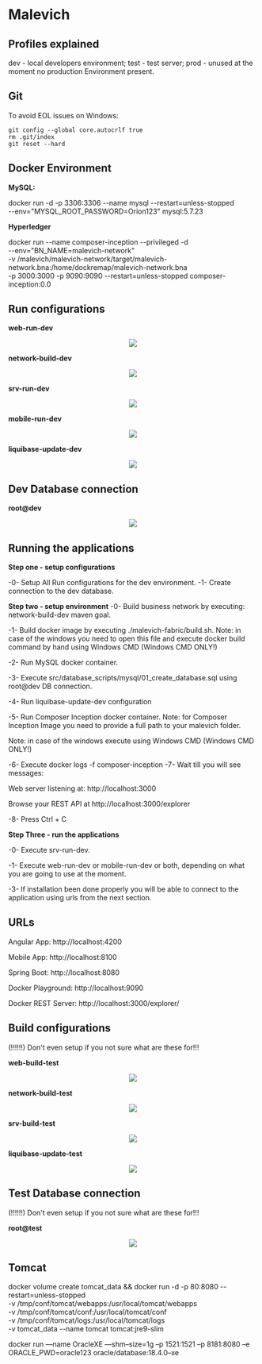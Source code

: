 # Malevich

## Profiles explained

dev - local developers environment;
test - test server;
prod - unused at the moment no production Environment present.

## Git

To avoid EOL issues on Windows:

```
git config --global core.autocrlf true
rm .git/index
git reset --hard
```

## Docker Environment

**MySQL:**

docker run -d -p 3306:3306 --name mysql --restart=unless-stopped \
--env="MYSQL_ROOT_PASSWORD=Orion123" mysql:5.7.23

**Hyperledger**

docker run --name composer-inception --privileged -d \
--env="BN_NAME=malevich-network" \
-v <your path>/malevich/malevich-network/target/malevich-network.bna:/home/dockremap/malevich-network.bna \
-p 3000:3000 -p 9090:9090 --restart=unless-stopped composer-inception:0.0



## Run configurations


**web-run-dev**
<p align="center">
  <img src="readme/img/web-run-dev.png">
</p>


**network-build-dev**
<p align="center">
  <img src="readme/img/network-build-dev.png">
</p>


**srv-run-dev**
<p align="center">
  <img src="readme/img/srv-run-dev.png">
</p>


**mobile-run-dev**
<p align="center">
  <img src="readme/img/mobile-run-dev.png">
</p>


**liquibase-update-dev**
<p align="center">
  <img src="readme/img/liquibase-update-dev.png">
</p>



## Dev Database connection

**root@dev**
<p align="center">
  <img src="readme/img/root@dev.png">
</p>



## Running the applications

**Step one - setup configurations**

-0- Setup All Run configurations for the dev environment.
-1- Create connection to the dev database.


**Step two - setup environment**
-0- Build business network by executing: network-build-dev maven goal.

-1- Build docker image by executing ./malevich-fabric/build.sh. 
Note: in case of the windows you need to open this file and execute docker build command by hand using Windows CMD (Windows CMD ONLY!)
 
-2- Run MySQL docker container.

-3- Execute src/database_scripts/mysql/01_create_database.sql using root@dev DB connection.

-4- Run liquibase-update-dev configuration

-5- Run Composer Inception docker container. 
Note: for Composer Inception Image you need to provide a full path to your malevich folder.

Note: in case of the windows execute using Windows CMD (Windows CMD ONLY!)

-6- Execute docker logs -f composer-inception
-7- Wait till you will see messages:

Web server listening at: http://localhost:3000

Browse your REST API at http://localhost:3000/explorer


-8- Press Ctrl + C



**Step Three - run the applications**

-0- Execute srv-run-dev.

-1- Execute web-run-dev or mobile-run-dev or both, depending on what you are going to use at the moment.

-3- If installation been done properly you will be able to connect to the application using urls from the next section.


## URLs
Angular App: http://localhost:4200

Mobile App: http://localhost:8100

Spring Boot: http://localhost:8080


Docker Playground: http://localhost:9090

Docker REST Server: http://localhost:3000/explorer/



## Build configurations

(!!!!!!) Don't even setup if you not sure what are these for!!!

**web-build-test**
<p align="center">
  <img src="readme/img/web-build-test.png">
</p>


**network-build-test**
<p align="center">
  <img src="readme/img/network-build-test.png">
</p>


**srv-build-test**
<p align="center">
  <img src="readme/img/srv-build-test.png">
</p>


**liquibase-update-test**
<p align="center">
  <img src="readme/img/liquibase-update-test.png">
</p>


## Test Database connection

(!!!!!!) Don't even setup if you not sure what are these for!!!

**root@test**
<p align="center">
  <img src="readme/img/root@test.png">
</p>

## Tomcat

docker volume create tomcat_data && docker run -d -p 80:8080 --restart=unless-stopped \
-v /tmp/conf/tomcat/webapps:/usr/local/tomcat/webapps \
-v /tmp/conf/tomcat/conf:/usr/local/tomcat/conf \
-v /tmp/conf/tomcat/logs:/usr/local/tomcat/logs \
-v tomcat_data --name tomcat tomcat:jre9-slim

docker run —name OracleXE —shm–size=1g –p 1521:1521 –p 8181:8080 –e ORACLE_PWD=oracle123 oracle/database:18.4.0–xe